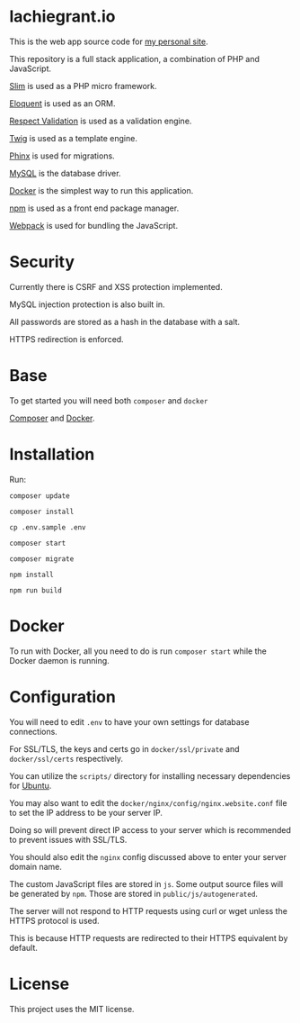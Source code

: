lachiegrant.io
=
This is the web app source code for [my personal site](http://www.lachiegrant.io).

This repository is a full stack application, a combination of PHP and JavaScript.

[Slim](https://www.slimframework.com/) is used as a PHP micro framework.

[Eloquent](https://laravel.com/docs/8.x/eloquent) is used as an ORM.

[Respect Validation](https://respect-validation.readthedocs.io/en/latest/) is used as a validation engine.

[Twig](https://twig.symfony.com/) is used as a template engine.

[Phinx](https://book.cakephp.org/phinx/0/en/index.html) is used for migrations.

[MySQL](https://www.mysql.com/) is the database driver.

[Docker](https://www.docker.com) is the simplest way to run this application.

[npm](https://www.npmjs.com/) is used as a front end package manager.

[Webpack](https://webpack.js.org/) is used for bundling the JavaScript. 

Security
=
Currently there is CSRF and XSS protection implemented.

MySQL injection protection is also built in.

All passwords are stored as a hash in the database with a salt.

HTTPS redirection is enforced.

Base
=
To get started you will need both `composer` and `docker`

[Composer](https://getcomposer.org/) and [Docker](http://www.docker.com/).

Installation
=
Run:

`composer update`

`composer install`

`cp .env.sample .env`

`composer start`

`composer migrate`

`npm install`

`npm run build`

Docker
=
To run with Docker, all you need to do is run `composer start` while the Docker daemon is running.

Configuration
=
You will need to edit `.env` to have your own settings for database connections.

For SSL/TLS, the keys and certs go in `docker/ssl/private` and `docker/ssl/certs` respectively.

You can utilize the `scripts/` directory for installing necessary dependencies for [Ubuntu](https://ubuntu.com/).

You may also want to edit the `docker/nginx/config/nginx.website.conf` file to set the IP address to be your server IP.

Doing so will prevent direct IP access to your server which is recommended to prevent issues with SSL/TLS. 

You should also edit the `nginx` config discussed above to enter your server domain name.

The custom JavaScript files are stored in `js`. Some output source files will be generated by `npm`. Those are stored in `public/js/autogenerated`.

The server will not respond to HTTP requests using curl or wget unless the HTTPS protocol is used.

This is because HTTP requests are redirected to their HTTPS equivalent by default.

License
=
This project uses the MIT license.
